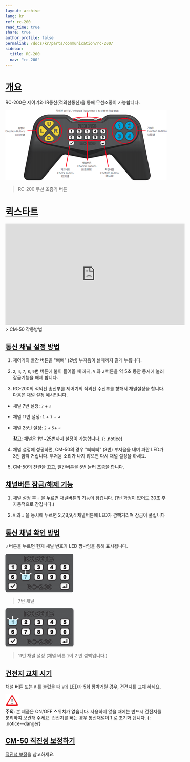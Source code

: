 ```yaml
---
layout: archive
lang: kr
ref: rc-200
read_time: true
share: true
author_profile: false
permalink: /docs/kr/parts/communication/rc-200/
sidebar:
  title: RC-200
  nav: "rc-200"
---
```


# [개요](#개요)

RC-200은 제어기와 IR통신(적외선통신)을 통해 무선조종이 가능합니다.

![](/assets/images/parts/communication/rc_200_product_image_kr.png)
> RC-200 무선 조종기 버튼

# [퀵스타트](#퀵스타트)

<iframe width="560" height="315" src="https://www.youtube.com/embed/Ru5pGjINBqg" frameborder="0" allow="accelerometer; autoplay; encrypted-media; gyroscope; picture-in-picture" allowfullscreen></iframe>
> CM-50 작동방법

## [통신 채널 설정 방법](#통신-채널-설정-방법)

1. 제어기의 빨간 버튼을 "삐삐" (2번) 부저음이 날때까지 길게 누릅니다.

2. `2`, `4`, `7`, `8`, `9`번 버튼에 불이 들어올 때 까지, `V` 와 `↲` 버튼을 약 5초 동안 동시에 눌러 잠금기능을 해제 합니다.

3. RC-200의 적외선 송신부를 제어기의 적외선 수신부를 향해서 채널설정을 합니다. 다음은 채널 설정 예시입니다.
  - 채널 7번 설정: `7` + `↲`
  - 채널 11번 설정: `1` + `1` + `↲`
  - 채널 25번 설정: `2` + `5`+ `↲`
  
    **참고**: 채널은 1번~25번까지 설정이 가능합니다.
    {: .notice}

4. 채널 설정에 성공하면, CM-50의 경우 "삐삐삐" (3번) 부저음을 내며 파란 LED가 3번 깜빡 거립니다. 부저음 소리가 나지 않으면 다시 채널 설정을 하세요.

5. CM-50의 전원을 끄고, 빨간버튼을 5번 눌러 조종을 합니다.
 
## [채널버튼 잠금/해제 기능](#채널버튼-잠금해제-기능)
 
1. 채널 설정 후 `↲` 을 누르면 채널버튼의 기능이 잠깁니다.
(1번 과정이 없어도 30초 후 자동적으로 잠깁니다.)

2. `V` 와 `↲` 을 동시에 누르면 2,7,8,9,4 채널버튼에 LED가 깜빡거리며 잠금이 풀립니다
 
  
## [통신 채널 확인 방법](#통신-채널-확인-방법)

`↲` 버튼을 누르면 현재 채널 번호가 LED 깜박임을 통해 표시됩니다. 

![](/assets/images/parts/communication/rc_200_channel_check_01.png)
> 7번 채널 

![](/assets/images/parts/communication/rc_200_channel_check_02.png)
> 11번 채널 설정 (채널 버튼 `1`이 2 번 깜빡입니다.)


## [건전지 교체 시기](#건전지-교체-시기)

채널 버튼 또는 `V` 를 눌렀을 때 `V`에 LED가 5회 깜박거릴 경우, 건전지를 교체 하세요.

![](/assets/images/icon_warning.png)  
**주의**: 본 제품은 ON/OFF 스위치가 없습니다. 사용하지 않을 때에는 반드시 건전지를 분리하여 보관해 주세요. 건전지를 빼는 경우 통신채널이 1 로 초기화 됩니다.
{: .notice--danger}


## [CM-50 직진성 보정하기](#cm-50-직진성-보정하기) 

[직진성 보정](/docs/kr/parts/controller/cm-50/#직진성-보정)을 참고하세요.
